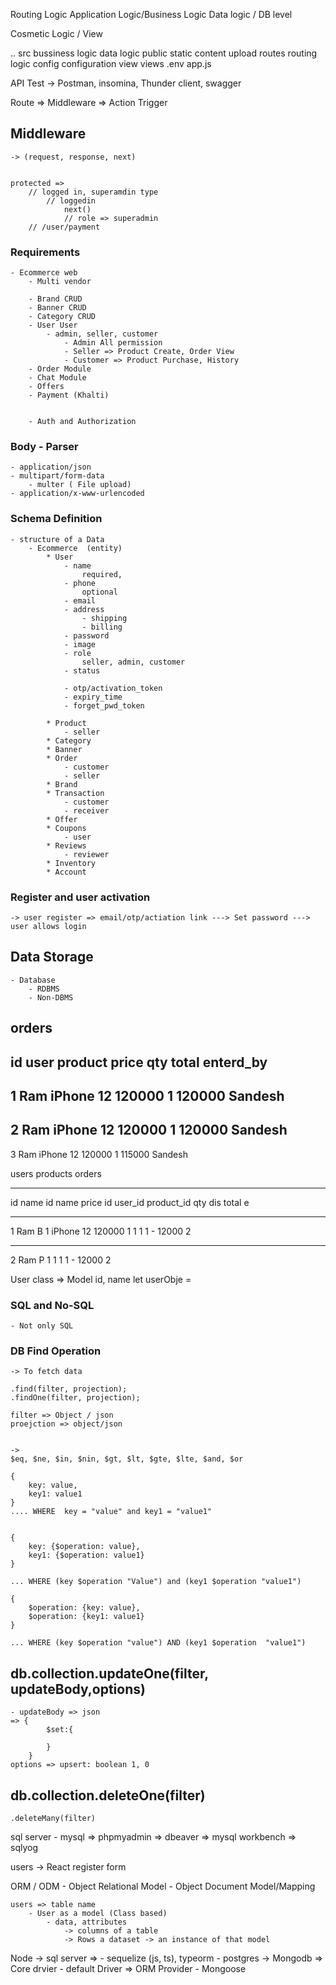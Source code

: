 Routing Logic 
Application Logic/Business Logic
Data logic / DB level 

Cosmetic Logic / View

..
    src 
        bussiness logic
        data logic
    public 
        static content 
        upload 
    routes 
        routing logic
    config
        configuration 
    view
        views
    .env
    app.js


API Test 
    -> Postman, insomina, Thunder client, swagger


Route =>  Middleware => Action Trigger


## Middleware 
    -> (request, response, next)


    protected => 
        // logged in, superamdin type 
            // loggedin 
                next()
                // role => superadmin
        // /user/payment         

        
### Requirements 
    - Ecommerce web 
        - Multi vendor 

        - Brand CRUD 
        - Banner CRUD 
        - Category CRUD 
        - User User 
            - admin, seller, customer 
                - Admin All permission 
                - Seller => Product Create, Order View 
                - Customer => Product Purchase, History
        - Order Module
        - Chat Module 
        - Offers 
        - Payment (Khalti)

        
        - Auth and Authorization 

### Body - Parser 
    - application/json
    - multipart/form-data 
        - multer ( File upload)
    - application/x-www-urlencoded


### Schema Definition 
    - structure of a Data
        - Ecommerce  (entity)
            * User 
                - name  
                    required,     
                - phone
                    optional
                - email
                - address
                    - shipping
                    - billing
                - password
                - image
                - role 
                    seller, admin, customer
                - status 

                - otp/activation_token
                - expiry_time
                - forget_pwd_token

            * Product
                - seller 
            * Category
            * Banner 
            * Order
                - customer 
                - seller
            * Brand
            * Transaction 
                - customer
                - receiver
            * Offer 
            * Coupons 
                - user
            * Reviews 
                - reviewer
            * Inventory
            * Account 


### Register and user activation 
    -> user register => email/otp/actiation link ---> Set password ---> user allows login 


## Data Storage 
    - Database 
        - RDBMS
        - Non-DBMS


orders
----------------------------------------------------------------------------------------------
id  user            product             price           qty         total       enterd_by
----------------------------------------------------------------------------------------------
1   Ram             iPhone 12           120000           1           120000      Sandesh
----------------------------------------------------------------------------------------------
2   Ram             iPhone 12           120000           1           120000      Sandesh
----------------------------------------------------------------------------------------------
3   Ram             iPhone 12           120000           1           115000      Sandesh


users               products                    orders 
--------------      ------------------------    --------------------------------------------- 
id      name        id  name        price       id  user_id     product_id  qty  dis  total e
--------------      ------------------------    --------------------------------------------- 
1       Ram B       1   iPhone 12   120000      1  1            1           1   -   12000   2
--------------      ------------------------    --------------------------------------------- 
2       Ram P                                   1  1            1           1   -   12000   2


User class => Model
    id, name 
let userObje = 


### SQL and No-SQL
    - Not only SQL 

    

### DB Find Operation 
    -> To fetch data 

    .find(filter, projection);
    .findOne(filter, projection);

    filter => Object / json
    proejction => object/json


    -> 
    $eq, $ne, $in, $nin, $gt, $lt, $gte, $lte, $and, $or

    {
        key: value,
        key1: value1
    }
    .... WHERE  key = "value" and key1 = "value1"


    {
        key: {$operation: value},
        key1: {$operation: value1}
    }

    ... WHERE (key $operation "Value") and (key1 $operation "value1")

    {
        $operation: {key: value},
        $operation: {key1: value1}
    }

    ... WHERE (key $operation "value") AND (key1 $operation  "value1")

## db.collection.updateOne(filter, updateBody,options)
    - updateBody => json 
    => {
            $set:{
                
            }
        }
    options => upsert: boolean 1, 0

## db.collection.deleteOne(filter)
    .deleteMany(filter)


sql server 
    - mysql 
        => phpmyadmin
        => dbeaver
        => mysql workbench
        => sqlyog


users 
    -> React register form 

ORM / ODM 
    - Object Relational Model 
    - Object Document Model/Mapping

    users => table name 
        - User as a model (Class based)
            - data, attributes 
                -> columns of a table 
                -> Rows a dataset -> an instance of that model 

Node 
    -> sql server => 
                    - sequelize (js, ts), typeorm
                    - postgres
    -> Mongodb  => Core drvier
                    - default Driver
                => ORM Provider 
                    - Mongoose

